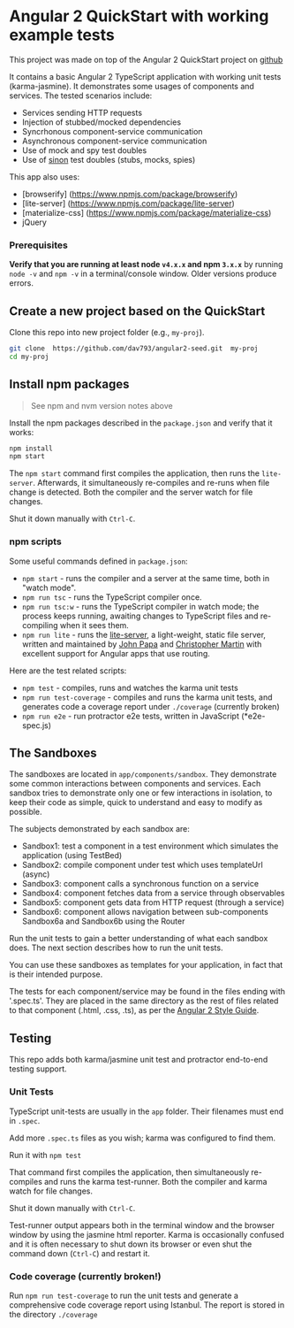# Angular 2 QuickStart with working example tests

This project was made on top of the Angular 2 QuickStart project on [github](https://github.com/angular/quickstart)

It contains a basic Angular 2 TypeScript application with working unit tests (karma-jasmine). It demonstrates 
some usages of components and services. The tested scenarios include:
* Services sending HTTP requests
* Injection of stubbed/mocked dependencies
* Syncrhonous component-service communication
* Asynchronous component-service communication
* Use of mock and spy test doubles
* Use of [sinon](https://www.npmjs.com/package/karma-sinon) test doubles (stubs, mocks, spies)

 
This app also uses:
* [browserify] (https://www.npmjs.com/package/browserify)
* [lite-server] (https://www.npmjs.com/package/lite-server)
* [materialize-css] (https://www.npmjs.com/package/materialize-css)
* jQuery

### Prerequisites

**Verify that you are running at least node `v4.x.x` and npm `3.x.x`**
by running `node -v` and `npm -v` in a terminal/console window.
Older versions produce errors.

## Create a new project based on the QuickStart

Clone this repo into new project folder (e.g., `my-proj`).
```bash
git clone  https://github.com/dav793/angular2-seed.git  my-proj
cd my-proj
```

## Install npm packages

> See npm and nvm version notes above

Install the npm packages described in the `package.json` and verify that it works:

```bash
npm install
npm start
```

The `npm start` command first compiles the application, then runs the `lite-server`. 
Afterwards, it simultaneously re-compiles and re-runs when file change is detected.
Both the compiler and the server watch for file changes.

Shut it down manually with `Ctrl-C`.

### npm scripts

Some useful commands defined in `package.json`:

* `npm start` - runs the compiler and a server at the same time, both in "watch mode".
* `npm run tsc` - runs the TypeScript compiler once.
* `npm run tsc:w` - runs the TypeScript compiler in watch mode; the process keeps running, awaiting changes to TypeScript files and re-compiling when it sees them.
* `npm run lite` - runs the [lite-server](https://www.npmjs.com/package/lite-server), a light-weight, static file server, written and maintained by
[John Papa](https://github.com/johnpapa) and
[Christopher Martin](https://github.com/cgmartin)
with excellent support for Angular apps that use routing.

Here are the test related scripts:
* `npm test` - compiles, runs and watches the karma unit tests
* `npm run test-coverage` - compiles and runs the karma unit tests, and generates code a coverage report under `./coverage`
(currently broken)
* `npm run e2e` - run protractor e2e tests, written in JavaScript (*e2e-spec.js)

## The Sandboxes

The sandboxes are located in `app/components/sandbox`. They demonstrate some common interactions between 
components and services. Each sandbox tries to demonstrate only one or few interactions in isolation, to keep their 
code as simple, quick to understand and easy to modify as possible.

The subjects demonstrated by each sandbox are:
* Sandbox1: test a component in a test environment which simulates the application (using TestBed)
* Sandbox2: compile component under test which uses templateUrl (async)
* Sandbox3: component calls a synchronous function on a service
* Sandbox4: component fetches data from a service through observables
* Sandbox5: component gets data from HTTP request (through a service) 
* Sandbox6: component allows navigation between sub-components Sandbox6a and Sandbox6b using the Router

Run the unit tests to gain a better understanding of what each sandbox does. The next section describes 
how to run the unit tests.

You can use these sandboxes as templates for your application, in fact that is their intended purpose.

The tests for each component/service may be found in the files ending with '.spec.ts'. They are placed in the same
directory as the rest of files related to that component (.html, .css, .ts), as per the 
[Angular 2 Style Guide](https://angular.io/docs/ts/latest/guide/style-guide.html).

## Testing

This repo adds both karma/jasmine unit test and protractor end-to-end testing support.

### Unit Tests
TypeScript unit-tests are usually in the `app` folder. Their filenames must end in `.spec`.

Add more `.spec.ts` files as you wish; karma was configured to find them.

Run it with `npm test`

That command first compiles the application, then simultaneously re-compiles and runs the karma test-runner.
Both the compiler and karma watch for file changes.

Shut it down manually with `Ctrl-C`.

Test-runner output appears both in the terminal window and the browser window by using the jasmine html reporter.
Karma is occasionally confused and it is often necessary to shut down its browser or even shut the command down (`Ctrl-C`) and
restart it.

### Code coverage (currently broken!)
Run `npm run test-coverage` to run the unit tests and generate a comprehensive code coverage report using Istanbul. The report is stored in the directory `./coverage`
